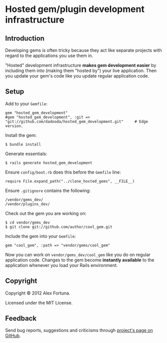 
Hosted gem/plugin development infrastructure
============================================


Introduction
------------

Developing gems is often tricky because they act like separate projects with regard to the applications you use them in.

"Hosted" development infrastructure **makes gem development easier** by including them into (making them "hosted by") your live application.
Then you update your gem's code like you update regular application code.


Setup
-----

Add to your `Gemfile`:

~~~
gem "hosted_gem_development"
#gem "hosted_gem_development", :git => "git://github.com/dadooda/hosted_gem_development.git"     # Edge version.
~~~

Install the gem:

~~~
$ bundle install
~~~

Generate essentials:

~~~
$ rails generate hosted_gem_development
~~~

Ensure `config/boot.rb` does this before the `Gemfile` line:

~~~
require File.expand_path("../clone_hosted_gems", __FILE__)
~~~

Ensure `.gitignore` contains the following:

~~~
/vendor/gems_dev/
/vendor/plugins_dev/
~~~

Check out the gem you are working on:

~~~
$ cd vendor/gems_dev
$ git clone git://github.com/author/cool_gem.git
~~~

Include the gem into your `Gemfile`:

~~~
gem "cool_gem", :path => "vendor/gems/cool_gem"
~~~


Now you can work on `vendor/gems_dev/cool_gem` like you do on regular
application code. Changes to the gem become **instantly available** to
the application whenever you load your Rails environment.


Copyright
---------

Copyright &copy; 2012 Alex Fortuna.

Licensed under the MIT License.


Feedback
--------

Send bug reports, suggestions and criticisms through [project's page on GitHub](http://github.com/dadooda/hosted_gem_development).
